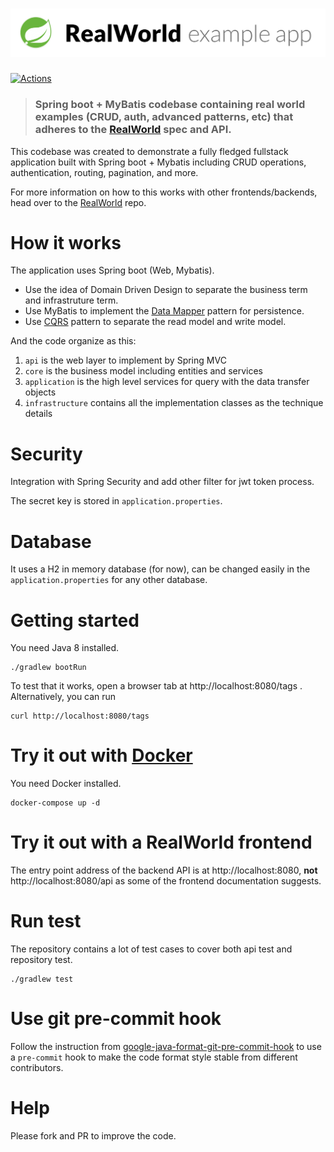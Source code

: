 # ![RealWorld Example App using Kotlin and Spring - Dummy Change for Testing](example-logo.png)

[![Actions](https://github.com/gothinkster/spring-boot-realworld-example-app/workflows/Java%20CI/badge.svg)](https://github.com/gothinkster/spring-boot-realworld-example-app/actions)

> ### Spring boot + MyBatis codebase containing real world examples (CRUD, auth, advanced patterns, etc) that adheres to the [RealWorld](https://github.com/gothinkster/realworld-example-apps) spec and API.

This codebase was created to demonstrate a fully fledged fullstack application built with Spring boot + Mybatis including CRUD operations, authentication, routing, pagination, and more.

For more information on how to this works with other frontends/backends, head over to the [RealWorld](https://github.com/gothinkster/realworld) repo.

# How it works

The application uses Spring boot (Web, Mybatis).

* Use the idea of Domain Driven Design to separate the business term and infrastruture term.
* Use MyBatis to implement the [Data Mapper](https://martinfowler.com/eaaCatalog/dataMapper.html) pattern for persistence.
* Use [CQRS](https://martinfowler.com/bliki/CQRS.html) pattern to separate the read model and write model.

And the code organize as this:

1. `api` is the web layer to implement by Spring MVC
2. `core` is the business model including entities and services
3. `application` is the high level services for query with the data transfer objects
4. `infrastructure`  contains all the implementation classes as the technique details

# Security

Integration with Spring Security and add other filter for jwt token process.

The secret key is stored in `application.properties`.

# Database

It uses a H2 in memory database (for now), can be changed easily in the `application.properties` for any other database.

# Getting started

You need Java 8 installed.

    ./gradlew bootRun

To test that it works, open a browser tab at http://localhost:8080/tags .  
Alternatively, you can run

    curl http://localhost:8080/tags

# Try it out with [Docker](https://www.docker.com/)

You need Docker installed.
	
	docker-compose up -d

# Try it out with a RealWorld frontend

The entry point address of the backend API is at http://localhost:8080, **not** http://localhost:8080/api as some of the frontend documentation suggests.

# Run test

The repository contains a lot of test cases to cover both api test and repository test.

    ./gradlew test

# Use git pre-commit hook

Follow the instruction from [google-java-format-git-pre-commit-hook](https://github.com/a1exsh/google-java-format-git-pre-commit-hook) to use a `pre-commit` hook to make the code format style stable from different contributors.

# Help

Please fork and PR to improve the code.
